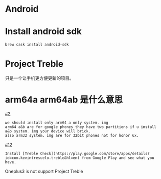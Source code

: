 # Android

# Install android sdk

```
brew cask install android-sdk
```

# Project Treble

只是一个让手机更方便更新的项目。

# arm64a arm64ab 是什么意思

[#2](https://forum.xda-developers.com/showpost.php?p=77495536&postcount=2)

	we should install only arm64 a only system. img 
	arm64 a&b are for google phones they have two partitions if u install a&b system. img your device will brick. 
	also arm32 system. img are for 32bit phones not for honor 6x.

[#12](https://forum.xda-developers.com/showpost.php?p=77139285&postcount=12)

	Install [Treble Check](https://play.google.com/store/apps/details?id=com.kevintresuelo.treble&hl=en) from Google Play and see what you have.

Oneplus3 is not support Project Treble


